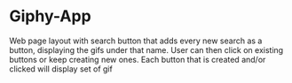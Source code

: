 # Giphy-App
Web page layout with search button that adds every new search as a button, displaying the gifs under that name.
User can then click on existing buttons or keep creating new ones.
Each button that is created and/or clicked will display set of gif  

